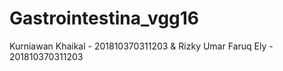 # Gastrointestina_vgg16
Kurniawan Khaikal - 201810370311203 & Rizky Umar Faruq Ely - 201810370311203

